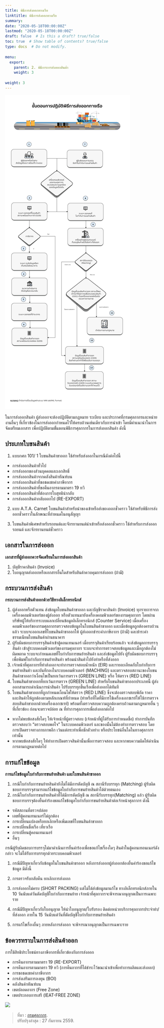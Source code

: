 ```yaml
---
title: พิธีการส่งออกทางเรือ
linktitle: พิธีการส่งออกทางเรือ
summary:
date: "2020-05-18T00:00:00Z"
lastmod: "2020-05-18T00:00:00Z"
draft: false  # Is this a draft? true/false
toc: true  # Show table of contents? true/false
type: docs  # Do not modify.

menu:
  export:
    parent: 2. พิธีการการส่งออกสินค้า
    weight: 3

weight: 3
---
```


![](https://github.com/ecs-support/ECS_contents/raw/master/ECS_Academia/content/customs/import-export/export/img/flowTH2-2.jpg)

ในการส่งออกสินค้า ผู้ส่งออกจะต้องปฏิบัติตามกฎหมาย ระเบียบ และประกาศที่กรมศุลกากรและหน่ายงานอื่นๆ ที่เกี่ยวข้องในการส่งออกกำหนดไว้ให้ครบถ้วนเช่นเดียวกับการนำเข้า โดยมีคำแนะนำในการจัดเตรียมเอกสาร เพื่อปฏิบัติตามขั้นตอนพิธีการศุลกากรในการส่งออกสินค้า ดังนี้

## ประเภทใบขนสินค้า

1.  แบบกศก 101/ 1 ใบขนสินค้าขาออก ใช้สำหรับส่งออกในกรณีดังต่อไปนี้
    
  -   การส่งออกสินค้าทั่วไป
  -   การส่งออกของส่วนบุคคลและเอกสิทธิ์
  -   การส่งออกสินค้าจากคลังสินค้าทัณฑ์บน
  -   การส่งออกสินค้าที่ขอชดเชยค่าภาษีอากร
  -   การส่งออกสินค้าที่ขอคืนอากรตามมาตรา 19 ทวิ
  -   การส่งออกสินค้าที่ต้องการใบสุทธินำกลับ
  -   การส่งออกสินค้ากลับออกไป (RE-EXPORT)

2.  แบบ A.T.A. Carnet ใบขนสินค้าสำหรับนำของเข้าหรือส่งของออกชั่วคราว ใช้สำหรับพิธีการส่งออกชั่วคราวในลักษณะที่กำหนดในอนุสัญญา
    
3.  ใบขนสินค้าพิเศษสำหรับรถยนต์และจักรยานยนต์นำเข้าหรือส่งออกชั่วคราว ใช้สำหรับการส่งออกรถยนต์ และจักรยานยนต์ชั่วคราว
    

## เอกสารในการส่งออก

**เอกสารที่ผู้ส่งออกควรจัดเตรียมในการส่งออกสินค้า**

1.  บัญชีราคาสินค้า (Invoice)
2.  ใบอนุญาตส่งออกหรือเอกสารอื่นใดสำหรับสินค้าควบคุมการส่งออก (ถ้ามี)

## กระบวนการส่งสินค้า

**กระบวนการส่งสินค้าออกด้วยวิธีทางอิเล็กทรอนิกส์**

1.  ผู้ส่งออกหรือตัวแทน ส่งข้อมูลใบขนสินค้าขาออก และบัญชีราคาสินค้า (Invoice) ทุกรายการจากเครื่องคอมพิวเตอร์ของผู้ส่งออก หรือตัวแทนมายังเครื่องคอมพิวเตอร์ของกรมศุลกากร โดยผ่านบริษัทผู้ให้บริการระบบแลกเปลี่ยนข้อมูลอิเล็กทรอนิกส์ (Counter Service) เมื่อเครื่องคอมพิวเตอร์ของกรมศุลกากรตรวจสอบข้อมูลในใบขนสินค้าขาออก และเมื่อข้อมูลถูกต้องครบถ้วนแล้ว ระบบจะออกเลขที่ใบขนสินค้าขาออกให้ ผู้ส่งออกชำระค่าภาษีอากร (ถ้ามี) และชำระค่าธรรมเนียมใบขนสินค้าผ่านธนาคาร
2.  ผู้รับผิดชอบการบรรจุสินค้าเข้าตู้คอนเทนเนอร์ เมื่อบรรจุสินค้าเรียบร้อยแล้ว จะส่งข้อมูลการบรรจุสินค้า เข้าสู่ระบบคอมพิวเตอร์ของกรมศุลกากร ระบบจะทำการตรวจสอบข้อมูลและเมื่อถูกต้องไม่ผิดพลาด ระบบจะกำหนดเลขที่ใบกำกับการขนย้ายสินค้า และส่งข้อมูลไปยัง ผู้รับผิดชอบการบรรจุ เพื่อพิมพ์ใบกำกับการขนย้ายสินค้า พร้อมนำสินค้าไปยังท่าหรือที่ส่งออก
3.  เจ้าหน้าที่ศุลกากรที่ท่าส่งออกจะทำการตรวจสอบน้ำหนัก (EIR) และรายละเอียดกับใบกำกับการขนย้ายสินค้า และบันทึกลงในระบบคอมพิวเตอร์ (MACHING) และตรวจสอบสถานะของใบขนสินค้าขาออกว่าเงื่อนไขเป็นยกเว้นการตรวจ (GREEN LINE) หรือ ให้ตรวจ (RED LINE)
4.  ใบขนสินค้าขาออกที่ยกเว้นการตรวจ (GREEN LINE) สำหรับใบขนสินค้าขาออกประเภทนี้ ผู้ส่งออกสามารถดำเนินการนำสินค้า ไปรับบรรทุกขึ้นเรือเพื่อส่งออกได้ทันที
5.  ใบขนสินค้าขาออกที่ถูกกำหนดเงื่อนไขให้ตรวจ (RED LINE) ซึ่งจะต้องตรวจสอบพิกัด ราคา และสินค้าให้ถูกต้องตามหลักเกณฑ์ที่กำหนด (ท่าหรือที่ใดที่มีการใช้เครื่องเอกซเรย์ให้ใช้การตรวจสอบสินค้าขาออกด้วยเครื่องเอกซเรย์) พร้อมทั้งตรวจสอบความถูกต้องครบถ้วนตามกฎหมายอื่น ๆ ที่เกี่ยวข้อง ก่อนจะตรวจปล่อย ณ ที่ทำการศุลกากรเพื่อส่งออกต่อไป

-   หากไม่พบข้อสงสัยใดๆ ให้เจ้าหน้าที่ผู้ตรวจสอบ (เจ้าหน้าที่ผู้ได้รับการกำหนดชื่อ) ทำการบันทึกตรวจสอบว่า “ตรวจสอบพอใจ” ในระบบคอมพิวเตอร์ และของนั้นไม่ต้องทำการตรวจสอบ โดยการเปิดตรวจทางกายภาพอีก เว้นแต่กระทำเพื่อชักตัวอย่าง หรือประโยชน์อื่นใดในทางศุลกากรเท่านั้น
-   หากพบข้อสงสัยใดๆ ให้ทำการเปิดตรวจสินค้านั้นเพื่อการตรวจสอบ และหากพบความผิดให้ดำเนินการตามกฎหมายต่อไป

## การแก้ไขข้อมูล

**การแก้ไขข้อมูลใบกำกับการขนย้ายสินค้า และใบขนสินค้าขาออก**

1.  กรณีใบกำกับการขนย้ายสินค้ายังไม่ได้มีการตัดบัญชี ณ สถานีรับบรรทุก (Matching) ผู้รับผิดชอบการบรรจุสามารถแก้ไขข้อมูลใบกำกับการขนย้ายสินค้าได้ด้วยตนเอง
2.  กรณีใบกำกับการขนย้ายสินค้าที่ได้มีการตัดบัญชี ณ สถานีรับบรรทุก(Matching) แล้ว ผู้รับผิดชอบการบรรจุต้องยื่นคำร้องขอแก้ไขข้อมูลใบกำกับการขนย้ายสินค้าต่อเจ้าหน้าศุลกากร ดังนี้

-   รหัสสถานที่ตรวจปล่อย
-   เลขที่ตู้คอนเทนเนอร์ไม่ถูกต้อง
-   การเปลี่ยนแปลงหรือยกเลิกหรือเพิ่มเลขที่ใบขนสินค้าขาออก
-   การเปลี่ยนชื่อเรือ เที่ยวเรือ
-   การเปลี่ยนตู้คอนเทนเนอร์
-   อื่นๆ

กรณีผู้รับผิดชอบการบรรจุไม่มาดำเนินการยื่นคำร้องเพื่อขอแก้ไขเรื่องใดๆ สินค้าในตู้คอนเทอนเนอร์ดังกล่าว จะไม่ได้รับการบรรทุกด้วยระบบคอมพิวเตอร์

1.  กรณีมีปัญหาเกี่ยวกับข้อมูลในใบขนสินค้าขาออก หลังการส่งออกผู้ส่งออกต้องยื่นคำร้องขอแก้ไขข้อมูล มีดังนี้
    
2.  การตรวจรับกลับคืน ยกเลิกการส่งออก
    
3.  การส่งออกไม่ครบ (SHORT PACKING) แต่ไม่ได้ส่งข้อมูลมาแก้ไข ทางอิเล็กทรอนิกส์ภายใน 10 วันนับแต่วันตัดบัญชีใบกำกับการขนย้าย เจ้าหน้าที่ศุลกากรจะพิจารณาอนุญาตเป็นการเฉพาะราย
    
4.  กรณีมีปัญหาเกี่ยวกับใบอนุญาต ให้นำใบอนุญาต/ใบรับรอง ติดต่อหน่วยบริการศุลกากรประจำท่า/ที่ส่งออก ภายใน 15 วันนับแต่วันที่ตัดบัญชีใบกำกับการขนย้ายสินค้า
    
5.  การแก้ไขเรื่องอื่นๆ ภายหลังการส่งออก จะพิจารณาอนุญาตเป็นการเฉพาะราย
    

## ข้อควรทราบในการส่งสินค้าออก

การใช้สิทธิประโยชน์ทางภาษีอากรที่เกี่ยวข้องกับการส่งออก

-   การคืนอากรตามมาตรา 19 (RE-EXPORT)
-   การคืนอากรตามมาตรา 19 ทวิ (การคืนอากรที่ได้ชำระไว้ขณะนำเข้าเพื่อทำการผลิตและส่งออก)
-   การขอชดเชยค่าภาษีอากร
-   การส่งเสริมการลงทุน (BOI)
-   คลังสินค้าทัณฑ์บน
-   เขตปลอดอากร (Free Zone)
-   เขตประกอบการเสรี (IEAT-FREE ZONE)

![](http://th.customs.go.th/data_files/160923123511602855374.jpg)

> ที่มา :  [กรมศุลกากร](http://www.customs.go.th/content_with_menu1.php?ini_menu=menu_business_160421_02&ini_content=business_160426_02_160914_02_160914_02&lang=th&root_left_menu=menu_business_160421_02_160421_02&left_menu=menu_business_160421_02_160421_02_160914_02).  
ปรับปรุงล่าสุด : 27 กันยายน 2559.